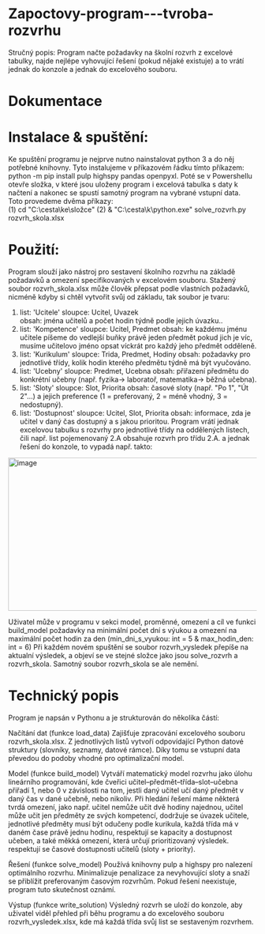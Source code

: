 # Zapoctovy-program---tvroba-rozvrhu
Stručný popis:
Program načte požadavky na školní rozvrh z excelové tabulky, najde nejlépe vyhovující řešení (pokud nějaké existuje) a to vrátí jednak do konzole a jednak do excelového souboru.
# Dokumentace
# Instalace & spuštění:
Ke spuštění programu je nejprve nutno nainstalovat python 3 a do něj potřebné knihovny. Tyto instalujeme v příkazovém řádku tímto příkazem:
python -m pip install pulp highspy pandas openpyxl.
Poté se v Powershellu otevře složka, v které jsou uloženy program i excelová tabulka s daty k načtení a nakonec se spustí samotný program na vybrané vstupní data. Toto provedeme dvěma příkazy:      
(1) cd "C:\cesta\ke\složce"
(2) & "C:\cesta\k\python.exe" solve_rozvrh.py rozvrh_skola.xlsx

# Použití:
Program slouží jako nástroj pro sestavení školního rozvrhu na základě požadavků a omezení specifikovaných v excelovém souboru.
Stažený soubor rozvrh_skola.xlsx může člověk přepsat podle vlastních požadavků, nicméně kdyby si chtěl vytvořit svůj od základu, tak soubor je tvaru:
1. list: 'Ucitele' sloupce: Ucitel, Uvazek  
                   obsah: jména učitelů a počet hodin týdně podle jejich úvazku..
2. list: 'Kompetence' sloupce: Ucitel, Predmet
                        obsah: ke každému jménu učitele píšeme do vedlejší buňky právě jeden předmět
                               pokud jich je víc, musíme učitelovo jméno opsat víckrát pro každý jeho předmět odděleně.
3. list: 'Kurikulum' sloupce: Trida, Predmet, Hodiny
                       obsah: požadavky pro jednotlivé třídy,
                              kolik hodin kterého předmětu týdně má být vyučováno.
4. list: 'Ucebny' sloupce: Predmet, Ucebna
                    obsah: přiřazení předmětu do konkrétní učebny 
                          (např. fyzika-> laboratoř, matematika-> běžná učebna).
5. list: 'Sloty' sloupce: Slot, Priorita
                   obsah: časové sloty (např. "Po 1", "Út 2"…) 
                          a jejich preference (1 = preferovaný, 2 = méně vhodný, 3 = nedostupný).
6. list: 'Dostupnost' sloupce: Ucitel, Slot, Priorita
                        obsah: informace, zda je učitel v daný čas dostupný a s jakou prioritou.
Program vrátí jednak excelovou tabulku s rozvrhy pro jednotlivé třídy na oddělených listech, čili např. list pojemenovaný 2.A obsahuje rozvrh pro třídu 2.A. 
a jednak řešení do konzole, to vypadá např. takto:
<img width="1711" height="310" alt="image" src="https://github.com/user-attachments/assets/90d32e12-61ff-4247-b6c4-061d11ef2853" />

Uživatel může v programu v sekci model, proměnné, omezení a cíl ve funkci build_model požadavky na minimální počet dní s výukou a omezení na
maximální počet hodin za den (min_dni_s_vyukou: int = 5 & max_hodin_den: int = 6)
Při každém novém spuštění se soubor rozvrh_vysledek přepíše na aktualní výsledek, a objeví se ve stejné složce jako jsou solve_rozvrh a rozvrh_skola. Samotný soubor rozvrh_skola se ale nemění.
  
# Technický popis
Program je napsán v Pythonu a je strukturován do několika částí:

Načítání dat (funkce load_data)
Zajišťuje zpracování excelového souboru rozvrh_skola.xlsx. Z jednotlivých listů vytvoří odpovídající Python datové struktury (slovníky, seznamy, datové rámce). Díky tomu se vstupní data převedou do podoby vhodné pro optimalizační model.

Model (funkce build_model)
Vytváří matematický model rozvrhu jako úlohu lineárního programování, kde čveřici učitel–předmět–třída–slot–učebna přiřadí 1, nebo 0 v závislosti na tom, jestli daný učitel učí daný předmět v daný čas v dané učebně, nebo nikoliv. Při hledání řešení máme některá tvrdá omezení, jako např.
učitel nemůže učit dvě hodiny najednou,
učitel může učit jen předměty ze svých kompetencí,
dodržuje se úvazek učitele,
jednotlivé předměty musí být odučeny podle kurikula,
každá třída má v daném čase právě jednu hodinu,
respektují se kapacity a dostupnost učeben,
a také měkká omezení, která určují prioritizovaný výsledek.
respektují se časové dostupnosti učitelů (sloty + priority).


Řešení (funkce solve_model)
Používá knihovny pulp a highspy pro nalezení optimálního rozvrhu. Minimalizuje penalizace za nevyhovující sloty a snaží se přiblížit preferovaným časovým rozvrhům. Pokud řešení neexistuje, program tuto skutečnost oznámí.

Výstup (funkce write_solution)
Výsledný rozvrh se uloží do konzole, aby uživatel viděl přehled při běhu programu a do excelového souboru rozvrh_vysledek.xlsx, kde má každá třída svůj list se sestaveným rozvrhem.
